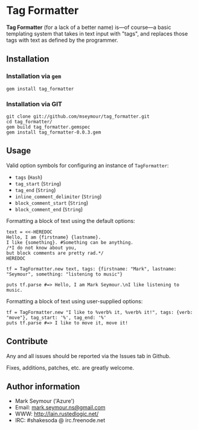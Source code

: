 Tag Formatter
=============
**Tag Formatter** (for a lack of a better name) is—of course—a basic templating system that takes in text input with "tags", and replaces those tags with text as defined by the programmer.

Installation
------------

### Installation via `gem`
    gem install tag_formatter

### Installation via GIT
    git clone git://github.com/mseymour/tag_formatter.git
    cd tag_formatter/
    gem build tag_formatter.gemspec
    gem install tag_formatter-0.0.3.gem

Usage
-----
Valid option symbols for configuring an instance of `TagFormatter`:

* `tags` (`Hash`)
* `tag_start` (`String`)
* `tag_end` (`String`)
* `inline_comment_delimiter` (`String`)
* `block_comment_start` (`String`)
* `block_comment_end` (`String`)

Formatting a block of text using the default options:

    text = <<-HEREDOC
    Hello, I am {firstname} {lastname}.
    I like {something}. #Something can be anything.
    /*I do not know about you,
    but block comments are pretty rad.*/
    HEREDOC
    
    tf = TagFormatter.new text, tags: {firstname: "Mark", lastname: "Seymour", something: "listening to music"}
    
    puts tf.parse #=> Hello, I am Mark Seymour.\nI like listening to music.

Formatting a block of text using user-supplied options:

    tf = TagFormatter.new "I like to %verb% it, %verb% it!", tags: {verb: "move"}, tag_start: '%', tag_end: '%'
    puts tf.parse #=> I like to move it, move it!

Contribute
----------
Any and all issues should be reported via the Issues tab in Github.

Fixes, additions, patches, etc. are greatly welcome.

Author information
------------------
* Mark Seymour ('Azure')
* Email: mark.seymour.ns@gmail.com
* WWW: http://lain.rustedlogic.net/
* IRC: #shakesoda @ irc.freenode.net
